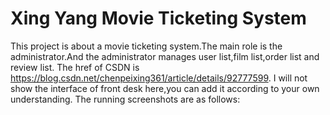 # Xing Yang Movie Ticketing System
This project is about a movie ticketing system.The main role is the administrator.And the administrator manages user list,film list,order list and review list. 
The href of CSDN is https://blog.csdn.net/chenpeixing361/article/details/92777599. I will not show the interface of front desk here,you can add it according to your own understanding.
The running screenshots are as follows:


